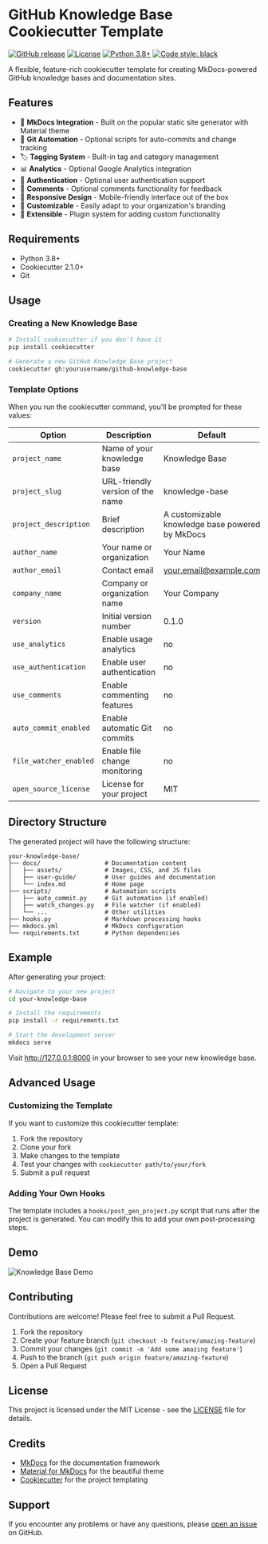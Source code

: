 # GitHub Knowledge Base Cookiecutter Template

[![GitHub release](https://img.shields.io/github/release/yourusername/github-knowledge-base.svg)](https://github.com/yourusername/github-knowledge-base/releases)
[![License](https://img.shields.io/badge/License-MIT-blue.svg)](https://opensource.org/licenses/MIT)
[![Python 3.8+](https://img.shields.io/badge/python-3.8+-blue.svg)](https://www.python.org/downloads/)
[![Code style: black](https://img.shields.io/badge/code%20style-black-000000.svg)](https://github.com/psf/black)

A flexible, feature-rich cookiecutter template for creating MkDocs-powered GitHub knowledge bases and documentation sites.

## Features

- 🚀 **MkDocs Integration** - Built on the popular static site generator with Material theme
- 🔄 **Git Automation** - Optional scripts for auto-commits and change tracking
- 🏷️ **Tagging System** - Built-in tag and category management
- 📊 **Analytics** - Optional Google Analytics integration
- 🔐 **Authentication** - Optional user authentication support
- 💬 **Comments** - Optional comments functionality for feedback
- 📱 **Responsive Design** - Mobile-friendly interface out of the box
- 🎨 **Customizable** - Easily adapt to your organization's branding
- 🧩 **Extensible** - Plugin system for adding custom functionality

## Requirements

- Python 3.8+
- Cookiecutter 2.1.0+
- Git

## Usage

### Creating a New Knowledge Base

```bash
# Install cookiecutter if you don't have it
pip install cookiecutter

# Generate a new GitHub Knowledge Base project
cookiecutter gh:yourusername/github-knowledge-base
```

### Template Options

When you run the cookiecutter command, you'll be prompted for these values:

| Option | Description | Default |
|--------|-------------|---------|
| `project_name` | Name of your knowledge base | Knowledge Base |
| `project_slug` | URL-friendly version of the name | knowledge-base |
| `project_description` | Brief description | A customizable knowledge base powered by MkDocs |
| `author_name` | Your name or organization | Your Name |
| `author_email` | Contact email | your.email@example.com |
| `company_name` | Company or organization name | Your Company |
| `version` | Initial version number | 0.1.0 |
| `use_analytics` | Enable usage analytics | no |
| `use_authentication` | Enable user authentication | no |
| `use_comments` | Enable commenting features | no |
| `auto_commit_enabled` | Enable automatic Git commits | no |
| `file_watcher_enabled` | Enable file change monitoring | no |
| `open_source_license` | License for your project | MIT |

## Directory Structure

The generated project will have the following structure:

```
your-knowledge-base/
├── docs/                  # Documentation content
│   ├── assets/            # Images, CSS, and JS files
│   ├── user-guide/        # User guides and documentation
│   └── index.md           # Home page
├── scripts/               # Automation scripts
│   ├── auto_commit.py     # Git automation (if enabled)
│   ├── watch_changes.py   # File watcher (if enabled)
│   └── ...                # Other utilities
├── hooks.py               # Markdown processing hooks
├── mkdocs.yml             # MkDocs configuration
└── requirements.txt       # Python dependencies
```

## Example

After generating your project:

```bash
# Navigate to your new project
cd your-knowledge-base

# Install the requirements
pip install -r requirements.txt

# Start the development server
mkdocs serve
```

Visit http://127.0.0.1:8000 in your browser to see your new knowledge base.

## Advanced Usage

### Customizing the Template

If you want to customize this cookiecutter template:

1. Fork the repository
2. Clone your fork
3. Make changes to the template
4. Test your changes with `cookiecutter path/to/your/fork`
5. Submit a pull request

### Adding Your Own Hooks

The template includes a `hooks/post_gen_project.py` script that runs after the project is generated. You can modify this to add your own post-processing steps.

## Demo

![Knowledge Base Demo](demo.gif)

## Contributing

Contributions are welcome! Please feel free to submit a Pull Request.

1. Fork the repository
2. Create your feature branch (`git checkout -b feature/amazing-feature`)
3. Commit your changes (`git commit -m 'Add some amazing feature'`)
4. Push to the branch (`git push origin feature/amazing-feature`)
5. Open a Pull Request

## License

This project is licensed under the MIT License - see the [LICENSE](LICENSE) file for details.

## Credits

- [MkDocs](https://www.mkdocs.org/) for the documentation framework
- [Material for MkDocs](https://squidfunk.github.io/mkdocs-material/) for the beautiful theme
- [Cookiecutter](https://cookiecutter.readthedocs.io/) for the project templating

## Support

If you encounter any problems or have any questions, please [open an issue](https://github.com/yourusername/github-knowledge-base/issues) on GitHub.
